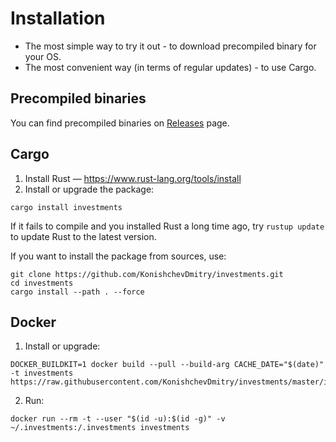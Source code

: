 # Installation

* The most simple way to try it out - to download precompiled binary for your OS.
* The most convenient way (in terms of regular updates) - to use Cargo.

## Precompiled binaries

You can find precompiled binaries on [Releases](https://github.com/KonishchevDmitry/investments/releases) page.

## Cargo

1. Install Rust — https://www.rust-lang.org/tools/install
2. Install or upgrade the package:
```
cargo install investments
```
If it fails to compile and you installed Rust a long time ago, try `rustup update` to update Rust to the latest version.

If you want to install the package from sources, use:
```
git clone https://github.com/KonishchevDmitry/investments.git
cd investments
cargo install --path . --force
```

## Docker

1. Install or upgrade:
```
DOCKER_BUILDKIT=1 docker build --pull --build-arg CACHE_DATE="$(date)" -t investments https://raw.githubusercontent.com/KonishchevDmitry/investments/master/install.dockerfile
```
2. Run:
```
docker run --rm -t --user "$(id -u):$(id -g)" -v ~/.investments:/.investments investments
```
